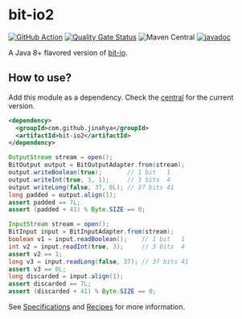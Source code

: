 # bit-io2

[![GitHub Action](https://github.com/jinahya/bit-io2/workflows/Java%20CI%20with%20Maven/badge.svg)](https://github.com/jinahya/bit-io2/actions?workflow=Java+CI)
[![Quality Gate Status](https://sonarcloud.io/api/project_badges/measure?project=jinahya_bit-io2&metric=alert_status)](https://sonarcloud.io/summary/new_code?id=jinahya_bit-io2)
![Maven Central](https://img.shields.io/maven-central/v/com.github.jinahya/bit-io2)
[![javadoc](https://javadoc.io/badge2/com.github.jinahya/bit-io2/javadoc.svg)](https://javadoc.io/doc/com.github.jinahya/bit-io2)

A Java 8+ flavored version of [bit-io](https://github.com/jinahya/bit-io).

## How to use?

Add this module as a dependency. Check the [central](https://search.maven.org/search?q=g:com.github.jinahya%20a:bit-io2) for the current version.

```xml
<dependency>
  <groupId>com.github.jinahya</groupId>
  <artifactId>bit-io2</artifactId>
</dependency>
```

```java
OutputStream stream = open();
BitOutput output = BitOutputAdapter.from(stream);
output.writeBoolean(true);       // 1 bit   1
output.writeInt(true, 3, 1);     // 3 bits  4
output writeLong(false, 37, 0L); // 37 bits 41        
long padded = output.align(1);
assert padded == 7L;
assert (padded + 41) % Byte.SIZE == 0;

InputStream stream = open();
BitInput input = BitInputAdapter.from(stream);
boolean v1 = input.readBoolean();    // 1 bit   1
int v2 = input.readInt(true, 3);     // 3 bits  4
assert v2 == 1;
long v3 = input.readLong(false, 37); // 37 bits 41
assert v3 == 0L;        
long discarded = input.align(1);
assert discarded == 7L;
assert (discarded + 41) % Byte.SIZE == 0;
```

See [Specifications](https://github.com/jinahya/bit-io2/wiki/Specifications) and [Recipes](https://github.com/jinahya/bit-io2/wiki/Recipes) for more information.
